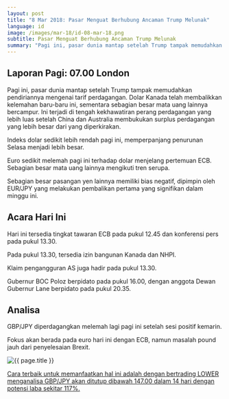 ```yaml
---
layout: post
title: "8 Mar 2018: Pasar Menguat Berhubung Ancaman Trump Melunak"
language: id
image: /images/mar-18/id-08-mar-18.png
subtitle: Pasar Menguat Berhubung Ancaman Trump Melunak
summary: "Pagi ini, pasar dunia mantap setelah Trump tampak memudahkan pendiriannya mengenai tarif perdagangan. Dolar Kanada telah membalikkan kelemahan baru-baru ini, sementara sebagian besar mata uang lainnya bercampur. Ini terjadi di tengah"
---
```

## Laporan Pagi: 07.00 London

Pagi ini, pasar dunia mantap setelah Trump tampak memudahkan pendiriannya mengenai tarif perdagangan. Dolar Kanada telah membalikkan kelemahan baru-baru ini, sementara sebagian besar mata uang lainnya bercampur. Ini terjadi di tengah kekhawatiran perang perdagangan yang lebih luas setelah China dan Australia membukukan surplus perdagangan yang lebih besar dari yang diperkirakan.

Indeks dolar sedikit lebih rendah pagi ini, memperpanjang penurunan Selasa menjadi lebih besar.

Euro sedikit melemah pagi ini terhadap dolar menjelang pertemuan ECB. Sebagian besar mata uang lainnya mengikuti tren serupa.

Sebagian besar pasangan yen lainnya memiliki bias negatif, dipimpin oleh EUR/JPY yang melakukan pembalikan pertama yang signifikan dalam minggu ini.

## Acara Hari Ini

Hari ini tersedia tingkat tawaran ECB pada pukul 12.45 dan konferensi pers pada pukul 13.30.

Pada pukul 13.30, tersedia izin bangunan Kanada dan NHPI.

Klaim pengangguran AS juga hadir pada pukul 13.30.

Gubernur BOC Poloz berpidato pada pukul 16.00, dengan anggota Dewan Gubernur Lane berpidato pada pukul 20.35.

## Analisa

GBP/JPY diperdagangkan melemah lagi pagi ini setelah sesi positif kemarin.

Fokus akan berada pada euro hari ini dengan ECB, namun masalah pound jauh dari penyelesaian Brexit.

<img src="{{ site.url }}/images/mar-18/id-08-mar-18.png" alt="{{ page.title }}" title="{{ page.title }}">

<a href="%LINK%%?currency=USD&market=forex&underlying=frxGBPJPY&formname=higherlower&duration_amount=14&duration_units=d&amount=10&amount_type=payout&expiry_type=duration&barrier=147.00" target="_blank">Cara terbaik untuk memanfaatkan hal ini adalah dengan bertrading LOWER menganalisa GBP/JPY akan ditutup dibawah 147.00 dalam 14 hari dengan potensi laba sekitar 117%.</a>
